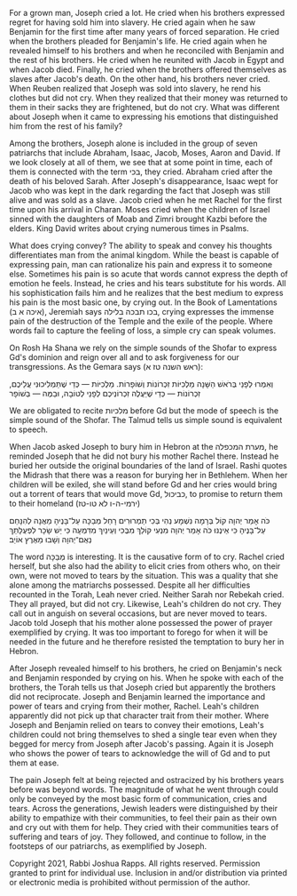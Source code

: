 For a grown man, Joseph cried a lot. He cried when his brothers expressed regret for having sold him into slavery. He cried again when he saw Benjamin for the first time after many years of forced separation. He cried when the brothers pleaded for Benjamin's life. He cried again when he revealed himself to his brothers and when he reconciled with Benjamin and the rest of his brothers. He cried when he reunited with Jacob in Egypt and when Jacob died. Finally, he cried when the brothers offered themselves as slaves after Jacob's death. On the other hand, his brothers never cried. When Reuben realized that Joseph was sold into slavery, he rend his clothes but did not cry. When they realized that their money was returned to them in their sacks they are frightened, but do not cry. What was different about Joseph when it came to expressing his emotions that distinguished him from the rest of his family?

Among the brothers, Joseph alone is included in the group of seven patriarchs that include Abraham, Isaac, Jacob, Moses, Aaron and David. If we look closely at all of them, we see that  at some point in time, each of them is connected with the term בכי, they cried. Abraham cried after the death of his beloved Sarah. After Joseph's disappearance, Isaac wept for Jacob who was kept in the dark regarding the fact that Joseph was still alive and was sold as a slave. Jacob cried when he met Rachel for the first time upon his arrival in Charan. Moses cried when the children of Israel sinned with the daughters of Moab and Zimri brought Kazbi before the elders. King David writes about crying numerous times in Psalms.

What does crying convey? The ability to speak and convey his thoughts differentiates man  from the animal kingdom. While the beast is capable of expressing pain, man can rationalize his pain and express it to someone else. Sometimes his pain is so acute that words cannot express the depth of emotion he feels. Instead, he cries and his tears substitute for  his words. All his sophistication fails him and he realizes that the best medium to express his pain is the most basic one, by crying out. In the Book of Lamentations (איכה א ב), Jeremiah says בכו תבכה בלילה, crying expresses the immense pain of the destruction of the Temple and the exile of the people. Where words fail to capture the feeling of loss, a simple cry can speak volumes. 

On Rosh Ha Shana we rely on the simple sounds of the Shofar to express  Gd's dominion and reign over all and to ask forgiveness for our transgressions. As the Gemara says (ראש השנה טז א):

וְאִמְרוּ לְפָנַי בְּרֹאשׁ הַשָּׁנָה מַלְכִיּוֹת זִכְרוֹנוֹת וְשׁוֹפָרוֹת. מַלְכִיּוֹת — כְּדֵי שֶׁתַּמְלִיכוּנִי עֲלֵיכֶם, זִכְרוֹנוֹת — כְּדֵי שֶׁיַּעֲלֶה זִכְרוֹנְיכֶם לְפָנַי לְטוֹבָה, וּבַמֶּה — בְּשׁוֹפָר 

We are obligated to recite מלכיות before Gd but the mode of speech is the simple sound of the Shofar. The Talmud tells us simple sound is equivalent to speech.

When Jacob asked Joseph to bury him in Hebron at the מערת המכפלה, he reminded Joseph that he did not bury his mother Rachel there. Instead he buried her outside  the original boundaries of the land of Israel. Rashi quotes the Midrash that there was a reason for burying her in Bethlehem. When her children will be exiled, she will stand before Gd and her cries would bring out a torrent of tears that would move Gd, כביכול, to promise to return them to their homeland (ירמי-ה-ו לא טו-טז)

כֹּה אָמַר יְהוָה קוֹל בְּרָמָה נִשְׁמָע נְהִי בְּכִי תַמְרוּרִים רָחֵל מְבַכָּה עַל־בָּנֶיהָ מֵאֲנָה לְהִנָּחֵם עַל־בָּנֶיהָ כִּי אֵינֶנּוּ׃ כֹּה אָמַר יְהוָה מִנְעִי קוֹלֵךְ מִבֶּכִי וְעֵינַיִךְ מִדִּמְעָה כִּי יֵשׁ שָׂכָר לִפְעֻלָּתֵךְ 
נְאֻם־יְהוָה וְשָׁבוּ מֵאֶרֶץ אוֹיֵב׃

The word מְבַכָּה is interesting. It is the causative form of to cry. Rachel cried herself, but she also had the ability to elicit cries from others who, on their own, were not moved to tears by the situation. This was a quality that she alone among the matriarchs possessed. Despite all her difficulties recounted in the Torah, Leah never cried. Neither Sarah nor Rebekah cried. They all prayed, but did not cry. Likewise, Leah's children do not cry. They call out in anguish on several occasions, but are never moved to tears. Jacob told Joseph that his mother alone possessed the power of prayer exemplified by crying. It was too important to forego for when it will be needed in the future and he therefore resisted the temptation to bury her in Hebron. 

After Joseph revealed himself to his brothers, he cried on Benjamin's neck and Benjamin responded by crying on his. When he spoke with each of the brothers, the Torah tells us that Joseph cried but apparently the brothers did not reciprocate. Joseph and Benjamin learned the importance and power of tears and crying from their mother, Rachel. Leah's children apparently did not pick up that character trait from their mother. Where Joseph and Benjamin relied on tears to convey their emotions, Leah's children could not bring themselves to shed a single tear even when they begged for mercy from Joseph after Jacob's passing. Again it is Joseph who shows the power of tears to acknowledge the will of Gd and to put them at ease.

The pain Joseph felt at being rejected and ostracized by his brothers years before was beyond words. The magnitude of what he went through could only be conveyed by the most basic form of communication, cries and tears. Across the generations, Jewish leaders were distinguished by their ability to empathize with their communities, to feel their pain as their own and cry out with them for help. They cried with their communities tears of suffering and tears of joy. They followed, and continue to follow, in the footsteps of our patriarchs, as exemplified by Joseph.

Copyright 2021, Rabbi Joshua Rapps. All rights reserved. Permission granted to print for individual use. Inclusion in and/or distribution via printed or electronic media is prohibited without permission of the author.
